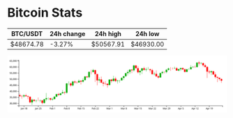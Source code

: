 # Bitcoin Stats

BTC/USDT|24h change|24h high|24h low|
|---|---|---|---|
|$48674.78|-3.27%|$50567.91|$46930.00|

<img src="./chart.svg">
